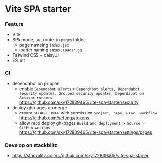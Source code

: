 # Vite SPA starter

### Feature

- Vite
- SPA mode, put router in `pages` folder
  - page nameing `index.jsx`
  - loader naming `index.loader.js`
- Tailwind CSS + daisyUI
- ESLint

### CI

- dependabot on pr open
  - enable `Dependabot alerts` > `Dependabot alerts, Dependabot security updates, Grouped security updates, Dependabot on Actions runners`<br />
    https://github.com/sky172839465/vite-spa-starter/security
- deploy ghp-ages on merge
  - create `GITHUB_TOKEN` with permission `project, repo, user, workflow`<br />
    https://github.com/settings/tokens
  - allow repo deploy gh-pages `Build and deployment > Source > GitHub Actions`<br />
    https://github.com/sky172839465/vite-spa-starter/settings/pages

### Develop on stackblitz

- https://stackblitz.com/~/github.com/sky172839465/vite-spa-starter